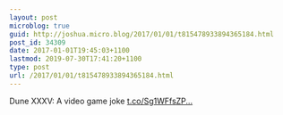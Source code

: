 ```yaml
---
layout: post
microblog: true
guid: http://joshua.micro.blog/2017/01/01/t815478933894365184.html
post_id: 34309
date: 2017-01-01T19:45:03+1100
lastmod: 2019-07-30T17:41:20+1100
type: post
url: /2017/01/01/t815478933894365184.html
---
```

Dune XXXV: A video game joke [t.co/Sg1WFfsZP...](https://t.co/Sg1WFfsZPC)
